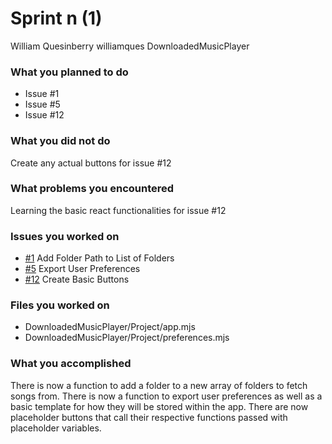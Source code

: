 # Sprint n (1)

William Quesinberry
williamques
DownloadedMusicPlayer

### What you planned to do
- Issue #1
- Issue #5
- Issue #12

### What you did not do
Create any actual buttons for issue #12

### What problems you encountered
Learning the basic react functionalities for issue #12

### Issues you worked on
- [#1]((https://github.com/utk-cs340-fall23/DownloadedMusicPlayer/issues/1)) Add Folder Path to List of Folders
- [#5]((https://github.com/utk-cs340-fall23/DownloadedMusicPlayer/issues/5)) Export User Preferences
- [#12]((https://github.com/utk-cs340-fall23/DownloadedMusicPlayer/issues/12)) Create Basic Buttons

### Files you worked on
- DownloadedMusicPlayer/Project/app.mjs
- DownloadedMusicPlayer/Project/preferences.mjs

### What you accomplished
There is now a function to add a folder to a new array of folders to fetch songs from.
There is now a function to export user preferences as well as a basic template for how they will be stored within the app.
There are now placeholder buttons that call their respective functions passed with placeholder variables.
